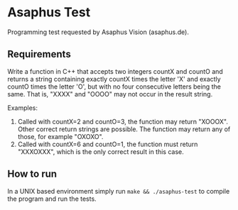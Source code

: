 # Asaphus Test

Programming test requested by Asaphus Vision (asaphus.de).

## Requirements

Write a function in C++ that accepts two integers countX and countO and returns a string containing exactly countX times the letter 'X' and exactly countO times the letter 'O', but with no four consecutive letters being the same. That is, "XXXX" and "OOOO" may not occur in the result string.

Examples:
1. Called with countX=2 and countO=3, the function may return "XOOOX". Other correct return strings are possible. The function may return any of those, for example "OXOXO".
2. Called with countX=6 and countO=1, the function must return "XXXOXXX", which is the only correct result in this case.

## How to run

In a UNIX based environment simply run `make && ./asaphus-test` to compile the program and run the tests.
